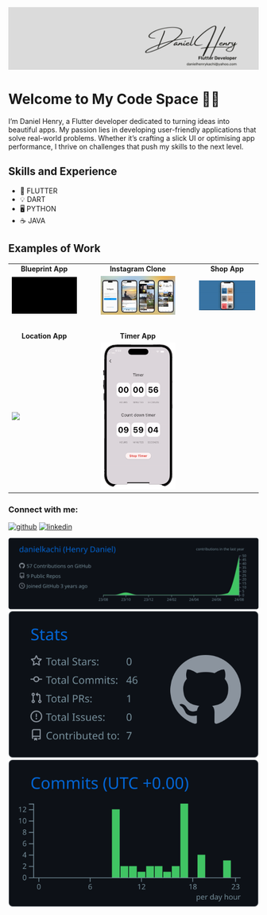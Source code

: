 ![Mobile Development](https://github.com/danielkachi/danielkachi/blob/main/Linkedin%20banner.jpeg)

# Welcome to My Code Space 👨‍💻

I’m Daniel Henry, a Flutter developer dedicated to turning ideas into beautiful apps. My passion lies in developing user-friendly applications that solve real-world problems. Whether it’s crafting a slick UI or optimising app performance, I thrive on challenges that push my skills to the next level.

## Skills and Experience 
* 📱 FLUTTER
* 💡 DART
* 🖥 PYTHON
* ☕ JAVA

## Examples of Work
<table>
  <tr>
    <td align="center">
      <strong>Blueprint App</strong>
    </td>
    <td style="width: 20px;"></td> <!-- This cell is just for spacing -->
    <td align="center">
      <strong>Instagram Clone</strong>
    </td>
    <td style="width: 20px;"></td> <!-- This cell is just for spacing -->
    <td align="center">
      <strong>Shop App</strong>
    </td>
  </tr>
  <tr>
    <td>
      <a href="https://github.com/danielkachi/blueprint_app">
        <img src="https://github.com/danielkachi/danielkachi/blob/main/blueprint.gif" width="256" />
      </a>
    </td>
    <td></td> <!-- This cell adds space -->
    <td>
      <a href="https://github.com/danielkachi/instagram-clone.git">
        <img src="https://github.com/danielkachi/danielkachi/blob/main/instagram%20cloneee.png" width="300" />
      </a>
    </td>
    <td></td> <!-- This cell adds space -->
    <td>
      <a href="https://github.com/danielkachi/shop_app">
        <img src="https://github.com/danielkachi/danielkachi/blob/main/Shop_app.gif" width="256" />
      </a>
    </td>
  </tr>
  <!-- Empty row for spacing -->
  <tr>
    <td colspan="5" style="height: 20px;"></td> <!-- Spacer row with a height of 20px -->
  </tr>
  <tr>
    <td align="center">
      <strong>Location App</strong>
    </td>
    <td style="width: 20px;"></td> <!-- This cell is just for spacing -->
    <td align="center">
      <strong>Timer App</strong>
    </td>
  </tr>
  <tr>
    <td>
      <a href="https://github.com/danielkachi/location_app">
        <img src="https://github.com/danielkachi/danielkachi/blob/main/location_app.gif" width="256" />
      </a>
    </td>
    <td></td> <!-- This cell adds space -->
    <td>
      <a href="https://github.com/danielkachi/timer_app">
        <img src="https://github.com/danielkachi/danielkachi/blob/main/timer_app.gif" width="256" />
      </a>
    </td>
  </tr>
</table>


### Connect with me:


[<img src='https://cdn.jsdelivr.net/npm/simple-icons@3.0.1/icons/github.svg' alt='github' height='40'>](https://github.com/danielkachi)  [<img src='https://cdn.jsdelivr.net/npm/simple-icons@3.0.1/icons/linkedin.svg' alt='linkedin' height='40'>](https://www.linkedin.com/in/daniel-henry-kachi/)  







![](https://raw.githubusercontent.com/danielkachi/dan/master/profile-summary-card-output/github_dark/0-profile-details.svg)
![](https://raw.githubusercontent.com/danielkachi/dan/master/profile-summary-card-output/github_dark/3-stats.svg)
![](https://raw.githubusercontent.com/danielkachi/dan/master/profile-summary-card-output/github_dark/4-productive-time.svg)




